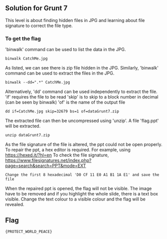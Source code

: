 ## Solution for Grunt 7

This level is about finding hidden files in JPG and learning about file signature to correct the file type.

### To get the flag

'binwalk' command can be used to list the data in the JPG.

```
binwalk CatchMe.jpg
```

As listed, we can see there is zip file hidden in the JPG.
Similarly, 'binwalk' command can be used to extract the files in the JPG.

```
binwalk --dd=".*" CatchMe.jpg
```

Alternatively, 'dd' command can be used independently to extract the file.
'if' requires the file to be read
'skip' is to skip to a block number in decimal (can be seen by binwalk)
'of' is the name of the output file 

```
dd if=CatchMe.jpg skip=32679 bs=1 of=dataGrunt7.zip
```

The extracted file can then be uncompressed using 'unzip'.
A file 'flag.ppt' will be extracted.

```
unzip dataGrunt7.zip
```

As the file signature of the file is altered, the ppt could not be open properly.
To repair the ppt, a hex editor is required. For example, using https://hexed.it/?hl=en
To check the file signature, https://www.filesignatures.net/index.php?page=search&search=PPT&mode=EXT

```
Change the first 8 hexadecimal 'D0 CF 11 E0 A1 B1 1A E1' and save the file
```

When the repaired ppt is opened, the flag will not be visible.
The image have to be removed and if you highlight the whole slide, there is a text box visible.
Change the text colour to a visible colour and the flag will be revealed.

## Flag

```
{PROTECT_WORLD_PEACE}
```
